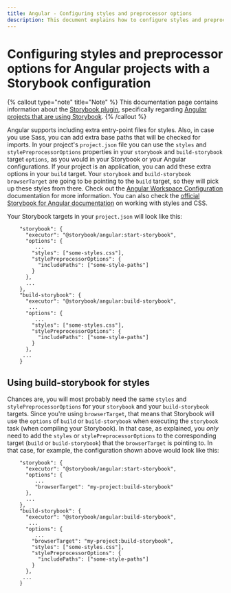 ```yaml
---
title: Angular - Configuring styles and preprocessor options
description: This document explains how to configure styles and preprocessor options in Angular projects with a Storybook configuration.
---
```


# Configuring styles and preprocessor options for Angular projects with a Storybook configuration

{% callout type="note" title="Note" %}
This documentation page contains information about the [Storybook plugin](/technologies/test-tools/storybook/api), specifically regarding [Angular projects that are using Storybook](/technologies/test-tools/storybook/recipes/overview-angular).
{% /callout %}

Angular supports including extra entry-point files for styles. Also, in case you use Sass, you can add extra base paths that will be checked for imports. In your project's `project.json` file you can use the `styles` and `stylePreprocessorOptions` properties in your `storybook` and `build-storybook` target `options`, as you would in your Storybook or your Angular configurations. If your project is an application, you can add these extra options in your `build` target. Your `storybook` and `build-storybook` `browserTarget` are going to be pointing to the `build` target, so they will pick up these styles from there. Check out the [Angular Workspace Configuration](https://angular.dev/reference/configs/workspace-config#styles-and-scripts-configuration) documentation for more information. You can also check the [official Storybook for Angular documentation](https://storybook.js.org/docs/angular/configure/styling-and-css) on working with styles and CSS.

Your Storybook targets in your `project.json` will look like this:

```jsonc {% fileName="project.json" %}
    "storybook": {
      "executor": "@storybook/angular:start-storybook",
      "options": {
         ...
        "styles": ["some-styles.css"],
        "stylePreprocessorOptions": {
          "includePaths": ["some-style-paths"]
        }
      },
      ...
    },
    "build-storybook": {
      "executor": "@storybook/angular:build-storybook",
       ...
      "options": {
         ...
        "styles": ["some-styles.css"],
        "stylePreprocessorOptions": {
          "includePaths": ["some-style-paths"]
        }
      },
     ...
    }
```

## Using build-storybook for styles

Chances are, you will most probably need the same `styles` and `stylePreprocessorOptions` for your `storybook` and your `build-storybook` targets. Since you're using `browserTarget`, that means that Storybook will use the `options` of `build` or `build-storybook` when executing the `storybook` task (when compiling your Storybook). In that case, as explained, you _only_ need to add the `styles` or `stylePreprocessorOptions` to the corresponding target (`build` or `build-storybook`) that the `browserTarget` is pointing to. In that case, for example, the configuration shown above would look like this:

```jsonc {% fileName="project.json" %}
    "storybook": {
      "executor": "@storybook/angular:start-storybook",
      "options": {
         ...
         "browserTarget": "my-project:build-storybook"
      },
      ...
    },
    "build-storybook": {
      "executor": "@storybook/angular:build-storybook",
       ...
      "options": {
         ...
        "browserTarget": "my-project:build-storybook",
        "styles": ["some-styles.css"],
        "stylePreprocessorOptions": {
          "includePaths": ["some-style-paths"]
        }
      },
     ...
    }
```
